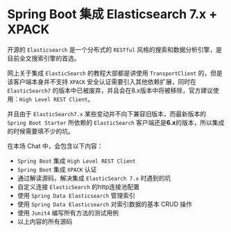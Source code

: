 #  Spring Boot 集成 Elasticsearch 7.x + XPACK
开源的 `Elasticsearch` 是一个分布式的 `RESTful` 风格的搜索和数据分析引擎，是目前全文搜索引擎的首选。

网上关于集成 `ElasticSearch` 的教程大部都是讲使用 `TransportClient` 的，但是该客户端本身并不支持 `XPACK` 安全认证需要引入其他依赖扩展，同时在 `ElasticSearch7` 的版本中已被废弃，并且会在8.x版本中将被移除，官方建议使用：`High Level REST Client`。

并且由于 `ElasticSearch7.x` 某些变动并不向下兼容旧版本，而最新版本的 `Spring Boot Starter` 所依赖的 `ElasticSearch` 客户端还是**6.x**的版本，所以集成的时候需要填不少的坑。

在本场 Chat 中，会包含以下内容：
* `Spring Boot` 集成 `High Level REST Client`
* `Spring Boot` 集成 `XPACK` 认证
* 通过解读源码，解决集成 `ElasticSearch 7.x` 时遇到的坑
* 自定义连接 `ElasticSearch` 的http连接池配置
* 使用 `Spring Data Elasticsearch` 管理索引
* 使用 `Spring Data Elasticsearch` 对索引数据的基本 CRUD 操作
* 使用 `Junit4` 编写所有方法的测试用例
* 以上内容的所有源码